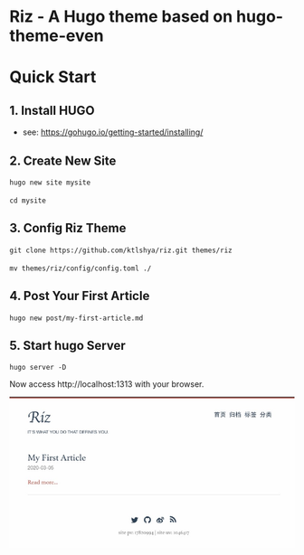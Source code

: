 # Riz - A Hugo theme based on hugo-theme-even

# Quick Start 

## 1. Install HUGO 
- see: https://gohugo.io/getting-started/installing/
## 2. Create New Site
```
hugo new site mysite

cd mysite
```
## 3. Config Riz Theme
```
git clone https://github.com/ktlshya/riz.git themes/riz

mv themes/riz/config/config.toml ./
```

## 4. Post Your First Article
```
hugo new post/my-first-article.md
```

## 5. Start hugo Server
```
hugo server -D
```

Now access http://localhost:1313 with your browser.

![avatar](imgs/riz.jpg)